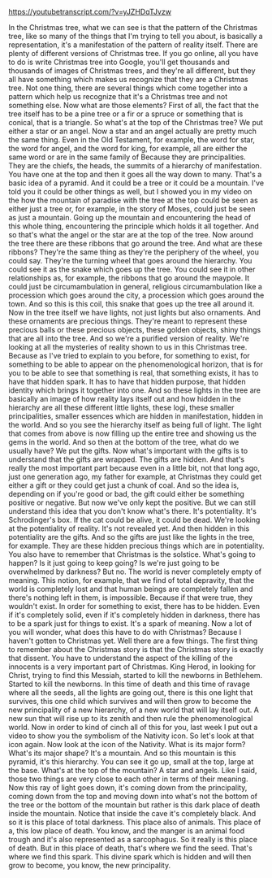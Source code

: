 https://youtubetranscript.com/?v=yJZHDqTJvzw

 In the Christmas tree, what we can see is that the pattern of the Christmas tree, like so many of the things that I'm trying to tell you about, is basically a representation, it's a manifestation of the pattern of reality itself. There are plenty of different versions of Christmas tree. If you go online, all you have to do is write Christmas tree into Google, you'll get thousands and thousands of images of Christmas trees, and they're all different, but they all have something which makes us recognize that they are a Christmas tree. Not one thing, there are several things which come together into a pattern which help us recognize that it's a Christmas tree and not something else. Now what are those elements? First of all, the fact that the tree itself has to be a pine tree or a fir or a spruce or something that is conical, that is a triangle. So what's at the top of the Christmas tree? We put either a star or an angel. Now a star and an angel actually are pretty much the same thing. Even in the Old Testament, for example, the word for star, the word for angel, and the word for king, for example, all are either the same word or are in the same family of Because they are principalities. They are the chiefs, the heads, the summits of a hierarchy of manifestation. You have one at the top and then it goes all the way down to many. That's a basic idea of a pyramid. And it could be a tree or it could be a mountain. I've told you it could be other things as well, but I showed you in my video on the how the mountain of paradise with the tree at the top could be seen as either just a tree or, for example, in the story of Moses, could just be seen as just a mountain. Going up the mountain and encountering the head of this whole thing, encountering the principle which holds it all together. And so that's what the angel or the star are at the top of the tree. Now around the tree there are these ribbons that go around the tree. And what are these ribbons? They're the same thing as they're the periphery of the wheel, you could say. They're the turning wheel that goes around the hierarchy. You could see it as the snake which goes up the tree. You could see it in other relationships as, for example, the ribbons that go around the maypole. It could just be circumambulation in general, religious circumambulation like a procession which goes around the city, a procession which goes around the town. And so this is this coil, this snake that goes up the tree all around it. Now in the tree itself we have lights, not just lights but also ornaments. And these ornaments are precious things. They're meant to represent these precious balls or these precious objects, these golden objects, shiny things that are all into the tree. And so we're a purified version of reality. We're looking at all the mysteries of reality shown to us in this Christmas tree. Because as I've tried to explain to you before, for something to exist, for something to be able to appear on the phenomenological horizon, that is for you to be able to see that something is real, that something exists, it has to have that hidden spark. It has to have that hidden purpose, that hidden identity which brings it together into one. And so these lights in the tree are basically an image of how reality lays itself out and how hidden in the hierarchy are all these different little lights, these logi, these smaller principalities, smaller essences which are hidden in manifestation, hidden in the world. And so you see the hierarchy itself as being full of light. The light that comes from above is now filling up the entire tree and showing us the gems in the world. And so then at the bottom of the tree, what do we usually have? We put the gifts. Now what's important with the gifts is to understand that the gifts are wrapped. The gifts are hidden. And that's really the most important part because even in a little bit, not that long ago, just one generation ago, my father for example, at Christmas they could get either a gift or they could get just a chunk of coal. And so the idea is, depending on if you're good or bad, the gift could either be something positive or negative. But now we've only kept the positive. But we can still understand this idea that you don't know what's there. It's potentiality. It's Schrodinger's box. If the cat could be alive, it could be dead. We're looking at the potentiality of reality. It's not revealed yet. And then hidden in this potentiality are the gifts. And so the gifts are just like the lights in the tree, for example. They are these hidden precious things which are in potentiality. You also have to remember that Christmas is the solstice. What's going to happen? Is it just going to keep going? Is we're just going to be overwhelmed by darkness? But no. The world is never completely empty of meaning. This notion, for example, that we find of total depravity, that the world is completely lost and that human beings are completely fallen and there's nothing left in them, is impossible. Because if that were true, they wouldn't exist. In order for something to exist, there has to be hidden. Even if it's completely solid, even if it's completely hidden in darkness, there has to be a spark just for things to exist. It's a spark of meaning. Now a lot of you will wonder, what does this have to do with Christmas? Because I haven't gotten to Christmas yet. Well there are a few things. The first thing to remember about the Christmas story is that the Christmas story is exactly that dissent. You have to understand the aspect of the killing of the innocents is a very important part of Christmas. King Herod, in looking for Christ, trying to find this Messiah, started to kill the newborns in Bethlehem. Started to kill the newborns. In this time of death and this time of ravage where all the seeds, all the lights are going out, there is this one light that survives, this one child which survives and will then grow to become the new principality of a new hierarchy, of a new world that will lay itself out. A new sun that will rise up to its zenith and then rule the phenomenological world. Now in order to kind of cinch all of this for you, last week I put out a video to show you the symbolism of the Nativity icon. So let's look at that icon again. Now look at the icon of the Nativity. What is its major form? What's its major shape? It's a mountain. And so this mountain is this pyramid, it's this hierarchy. You can see it go up, small at the top, large at the base. What's at the top of the mountain? A star and angels. Like I said, those two things are very close to each other in terms of their meaning. Now this ray of light goes down, it's coming down from the principality, coming down from the top and moving down into what's not the bottom of the tree or the bottom of the mountain but rather is this dark place of death inside the mountain. Notice that inside the cave it's completely black. And so it is this place of total darkness. This place also of animals. This place of a, this low place of death. You know, and the manger is an animal food trough and it's also represented as a sarcophagus. So it really is this place of death. But in this place of death, that's where we find the seed. That's where we find this spark. This divine spark which is hidden and will then grow to become, you know, the new principality.